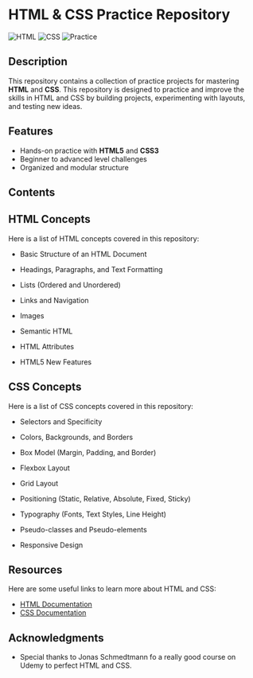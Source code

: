 # HTML & CSS Practice Repository
![HTML](https://img.shields.io/badge/HTML-5-orange?style=for-the-badge&logo=html5&logoColor=white)
![CSS](https://img.shields.io/badge/CSS-3-blue?style=for-the-badge&logo=css3&logoColor=white)
![Practice](https://img.shields.io/badge/Practice-Project-green?style=for-the-badge&logo=codeigniter&logoColor=white)

## Description
This repository contains a collection of practice projects for mastering **HTML** and **CSS**. 
This repository is designed to practice and improve the skills in HTML and CSS by building projects, experimenting with layouts, and testing new ideas.

## Features
- Hands-on practice with **HTML5** and **CSS3**
- Beginner to advanced level challenges
- Organized and modular structure

## Contents

## HTML Concepts

Here is a list of HTML concepts covered in this repository:

- Basic Structure of an HTML Document

- Headings, Paragraphs, and Text Formatting

- Lists (Ordered and Unordered)

- Links and Navigation

- Images
  
- Semantic HTML

- HTML Attributes

- HTML5 New Features

## CSS Concepts

Here is a list of CSS concepts covered in this repository:

- Selectors and Specificity

- Colors, Backgrounds, and Borders

- Box Model (Margin, Padding, and Border)

- Flexbox Layout

- Grid Layout

- Positioning (Static, Relative, Absolute, Fixed, Sticky)

- Typography (Fonts, Text Styles, Line Height)

- Pseudo-classes and Pseudo-elements

- Responsive Design

## Resources
Here are some useful links to learn more about HTML and CSS:
- [HTML Documentation](https://developer.mozilla.org/en-US/docs/Web/HTML)
- [CSS Documentation](https://developer.mozilla.org/en-US/docs/Web/CSS)

## Acknowledgments
- Special thanks to Jonas Schmedtmann fo a really good course on Udemy to perfect HTML and CSS.

